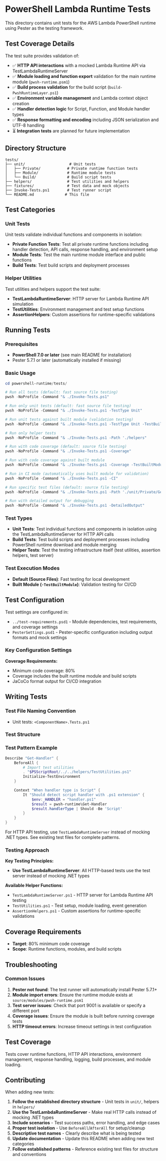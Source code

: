 # PowerShell Lambda Runtime Tests

This directory contains unit tests for the AWS Lambda PowerShell runtime using Pester as the testing framework.

## Test Coverage Details

The test suite provides validation of:

*   ✅ **HTTP API interactions** with a mocked Lambda Runtime API via TestLambdaRuntimeServer
*   ✅ **Module loading and function export** validation for the main runtime module (`pwsh-runtime.psm1`)
*   ✅ **Build process validation** for the build script (`build-PwshRuntimeLayer.ps1`)
*   ✅ **Environment variable management** and Lambda context object creation
*   ✅ **Handler detection logic** for Script, Function, and Module handler types
*   ✅ **Response formatting and encoding** including JSON serialization and UTF-8 handling
*   ⏳ **Integration tests** are planned for future implementation

## Directory Structure

```text
tests/
├── unit/                    # Unit tests
│   ├── Private/            # Private runtime function tests
│   ├── Module/             # Runtime module tests
│   └── Build/              # Build script tests
├── helpers/                # Test utilities and helpers
├── fixtures/               # Test data and mock objects
├── Invoke-Tests.ps1        # Test runner script
└── README.md              # This file
```

## Test Categories

### Unit Tests

Unit tests validate individual functions and components in isolation:

*   **Private Function Tests**: Test all private runtime functions including handler detection, API calls, response handling, and environment setup
*   **Module Tests**: Test the main runtime module interface and public functions
*   **Build Tests**: Test build scripts and deployment processes

### Helper Utilities

Test utilities and helpers support the test suite:

*   **TestLambdaRuntimeServer**: HTTP server for Lambda Runtime API simulation
*   **TestUtilities**: Environment management and test setup functions
*   **AssertionHelpers**: Custom assertions for runtime-specific validations

## Running Tests

### Prerequisites

*   **PowerShell 7.0 or later** (see main README for installation)
*   Pester 5.7.1 or later (automatically installed if missing)

### Basic Usage

```powershell
cd powershell-runtime/tests/

# Run all tests (default: fast source file testing)
pwsh -NoProfile -Command "& ./Invoke-Tests.ps1"

# Run only unit tests (default: fast source file testing)
pwsh -NoProfile -Command "& ./Invoke-Tests.ps1 -TestType Unit"

# Run unit tests against built module (validation testing)
pwsh -NoProfile -Command "& ./Invoke-Tests.ps1 -TestType Unit -TestBuiltModule"

# Run only helper tests
pwsh -NoProfile -Command "& ./Invoke-Tests.ps1 -Path './helpers"

# Run with code coverage (default: source file testing)
pwsh -NoProfile -Command "& ./Invoke-Tests.ps1 -Coverage"

# Run with code coverage against built module
pwsh -NoProfile -Command "& ./Invoke-Tests.ps1 -Coverage -TestBuiltModule"

# Run in CI mode (automatically uses built module for validation)
pwsh -NoProfile -Command "& ./Invoke-Tests.ps1 -CI"

# Run specific test files (default: source file testing)
pwsh -NoProfile -Command "& ./Invoke-Tests.ps1 -Path './unit/Private/Get-Handler.Tests.ps1'"

# Run with detailed output for debugging
pwsh -NoProfile -Command "& ./Invoke-Tests.ps1 -DetailedOutput"
```

### Test Types

*   **Unit Tests**: Test individual functions and components in isolation using the TestLambdaRuntimeServer for HTTP API calls
*   **Build Tests**: Test build scripts and deployment processes including PowerShell runtime download and module merging
*   **Helper Tests**: Test the testing infrastructure itself (test utilities, assertion helpers, test server)

### Test Execution Modes

*   **Default (Source Files)**: Fast testing for local development
*   **Built Module (`-TestBuiltModule`)**: Validation testing for CI/CD

## Test Configuration

Test settings are configured in:

*   `../test-requirements.psd1` - Module dependencies, test requirements, and coverage settings
*   `PesterSettings.psd1` - Pester-specific configuration including output formats and mock settings

### Key Configuration Settings

**Coverage Requirements:**

*   Minimum code coverage: 80%
*   Coverage includes the built runtime module and build scripts
*   JaCoCo format output for CI/CD integration

## Writing Tests

### Test File Naming Convention

*   Unit tests: `<ComponentName>.Tests.ps1`

### Test Structure

### Test Pattern Example

```powershell
Describe "Get-Handler" {
    BeforeAll {
        # Import test utilities
        . "$PSScriptRoot/../../helpers/TestUtilities.ps1"
        Initialize-TestEnvironment
    }

    Context "When handler type is Script" {
        It "Should detect script handler with .ps1 extension" {
            $env:_HANDLER = "handler.ps1"
            $result = pwsh-runtime\Get-Handler
            $result.handlerType | Should -Be 'Script'
        }
    }
}
```

For HTTP API testing, use `TestLambdaRuntimeServer` instead of mocking .NET types. See existing test files for complete patterns.

### Testing Approach

**Key Testing Principles:**

*   **Use TestLambdaRuntimeServer**: All HTTP-based tests use the test server instead of mocking .NET types

**Available Helper Functions:**

*   `TestLambdaRuntimeServer.ps1` - HTTP server for Lambda Runtime API testing
*   `TestUtilities.ps1` - Test setup, module loading, event generation
*   `AssertionHelpers.ps1` - Custom assertions for runtime-specific validations

## Coverage Requirements

*   **Target**: 80% minimum code coverage
*   **Scope**: Runtime functions, modules, and build scripts

## Troubleshooting

### Common Issues

1.  **Pester not found**: The test runner will automatically install Pester 5.7.1+
1.  **Module import errors**: Ensure the runtime module exists at `source/modules/pwsh-runtime.psm1`
1.  **Test server issues**: Check that port 9001 is available or specify a different port
1.  **Coverage issues**: Ensure the module is built before running coverage tests
1.  **HTTP timeout errors**: Increase timeout settings in test configuration

## Test Coverage

Tests cover runtime functions, HTTP API interactions, environment management, response handling, logging, build processes, and module loading.

## Contributing

When adding new tests:

1.  **Follow the established directory structure** - Unit tests in `unit/`, helpers in `helpers/`
1.  **Use the TestLambdaRuntimeServer** - Make real HTTP calls instead of mocking .NET types
1.  **Include scenarios** - Test success paths, error handling, and edge cases
1.  **Proper test isolation** - Use `BeforeAll`/`AfterAll` for setup/cleanup
1.  **Descriptive test names** - Clearly describe what is being tested
1.  **Update documentation** - Update this README when adding new test categories
1.  **Follow established patterns** - Reference existing test files for structure and conventions
